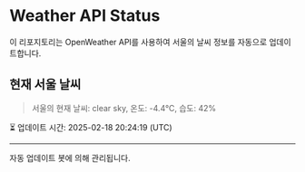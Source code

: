 
# Weather API Status

이 리포지토리는 OpenWeather API를 사용하여 서울의 날씨 정보를 자동으로 업데이트합니다.

## 현재 서울 날씨
> 서울의 현재 날씨: clear sky, 온도: -4.4°C, 습도: 42%

⏳ 업데이트 시간: 2025-02-18 20:24:19 (UTC)

---
자동 업데이트 봇에 의해 관리됩니다.
